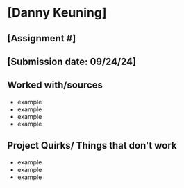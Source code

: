 # [Danny Keuning]
## [Assignment #]
## [Submission date: 09/24/24]
## Worked with/sources 
* example
* example
* example
* example
## Project Quirks/ Things that don't work
* example
* example
* example
